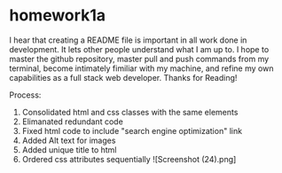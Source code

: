 # homework1a
I hear that creating a README file is important in all work done in development.
It lets other people understand what I am up to. 
I hope to master the github repository, master pull and push commands from my terminal,
become intimately fimiliar with my machine, and refine my own capabilities as a full stack web developer.
Thanks for Reading!

Process:
1. Consolidated html and css classes with the same elements
2. Elimanated redundant code
3. Fixed html code to include "search engine optimization" link
4. Added Alt text for images
5. Added unique title to html
6. Ordered css attributes sequentially 
![Screenshot (24).png]
